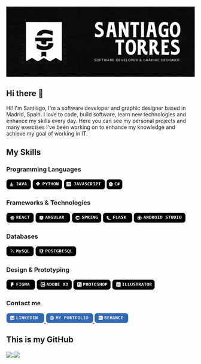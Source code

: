 <!--
**santiagoTorres27/santiagoTorres27** is a ✨ _special_ ✨ repository because its `README.md` (this file) appears on your GitHub profile.

Here are some ideas to get you started:

- 🔭 I’m currently working on ...
- 🌱 I’m currently learning ...
- 👯 I’m looking to collaborate on ...
- 🤔 I’m looking for help with ...
- 💬 Ask me about ...
- 📫 How to reach me: ...
- 😄 Pronouns: ...
- ⚡ Fun fact: ...
-->

![](images/banner.png)

## Hi there 👋

Hi! I'm Santiago, I'm a software developer and graphic designer based in Madrid, Spain. I love to code, build software, learn new technologies and enhance my skills every day. Here you can see my personal projects and many exercises I've been working on to enhance my knowledge and achieve my goal of working in IT.

## My Skills

### Programming Languages

<div>
    <img href="" src="images/java.png" alt="Java">
    <img href="" src="images/python.png" alt="Python">
    <img href="" src="images/javascript.png" alt="JavaScript">
    <img href="" src="images/c_sharp.png" alt="C#">
</div>

### Frameworks & Technologies

<div>
    <img href="" src="images/react.png" alt="React">
    <img href="" src="images/angular.png" alt="Angular">
    <img href="" src="images/spring.png" alt="Spring Framework">
    <img href="" src="images/flask.png" alt="Flask">
    <img href="" src="images/android_studio.png" alt="Android Studio">
</div>

### Databases

<div>
    <img href="" src="images/mysql.png" alt="MySQL">
    <img href="" src="images/postgresql.png" alt="PostgreSQL">    
</div>

### Design & Prototyping

<div>
    <img href="" src="images/figma.png" alt="Figma">
    <img href="" src="images/adobe_xd.png" alt="Adobe XD">
    <img href="" src="images/photoshop.png" alt="Adobe Photoshop">
    <img href="" src="images/illustrator.png" alt="Adobe Illustrator">
</div>

### Contact me

<div>
    <a href="https://www.linkedin.com/in/santiago-torres-ayala/">
        <img src="images/linkedin.png" />
    </a>
    <a href="https://santiagotorres27.github.io/My-Portfolio/">
        <img src="images/portfolio.png" />
    </a>
    <a href="https://www.behance.net/santiagotob397">
        <img src="images/behance" />
    </a>
</div>

## This is my GitHub

<a href="https://github.com/anuraghazra/convoychat">
<img height=200 align="center" src="https://github-readme-stats.vercel.app/api/top-langs?username=santiagoTorres27&layout=compact&langs_count=8&card_width=320" />
</a>
<a href="https://github.com/anuraghazra/github-readme-stats">
<img height=200 align="center" src="https://github-readme-stats.vercel.app/api?username=santiagoTorres27" />
</a>
